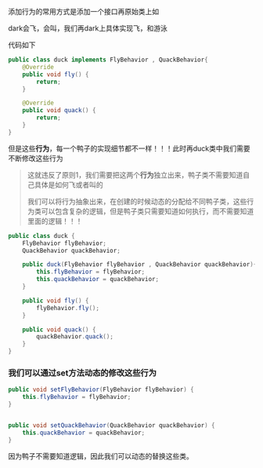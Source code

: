 添加行为的常用方式是添加一个接口再原始类上如

dark会飞，会叫，我们再dark上具体实现飞，和游泳

代码如下

```java
public class duck implements FlyBehavior , QuackBehavior{
    @Override
    public void fly() {
        return;
    }

    @Override
    public void quack() {
        return;
    }
}
```

但是这些**行为**，每一个鸭子的实现细节都不一样！！！此时再duck类中我们需要不断修改这些行为

> 这就违反了原则1，我们需要把这两个**行为**独立出来，鸭子类不需要知道自己具体是如何飞或者叫的
>
> 我们可以将行为抽象出来，在创建的时候动态的分配给不同鸭子类，这些行为类可以包含复杂的逻辑，但是鸭子类只需要知道如何执行，而不需要知道里面的逻辑！！！

```java
public class duck {
    FlyBehavior flyBehavior;
    QuackBehavior quackBehavior;

    public duck(FlyBehavior flyBehavior , QuackBehavior quackBehavior){
        this.flyBehavior = flyBehavior;
        this.quackBehavior = quackBehavior;
    }

    public void fly() {
        flyBehavior.fly();
    }

    public void quack() {
        quackBehavior.quack();
    }
}
```

### 我们可以通过set方法动态的修改这些行为

```java
public void setFlyBehavior(FlyBehavior flyBehavior) {
    this.flyBehavior = flyBehavior;
}


public void setQuackBehavior(QuackBehavior quackBehavior) {
    this.quackBehavior = quackBehavior;
}
```

因为鸭子不需要知道逻辑，因此我们可以动态的替换这些类。

